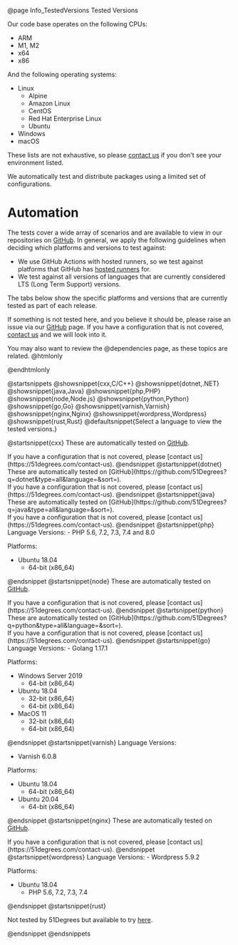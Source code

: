 @page Info_TestedVersions Tested Versions

Our code base operates on the following CPUs:

- ARM
- M1, M2
- x64
- x86

And the following operating systems:

- Linux
  - Alpine
  - Amazon Linux
  - CentOS
  - Red Hat Enterprise Linux
  - Ubuntu
- Windows
- macOS

These lists are not exhaustive, so please [contact us](https://51degrees.com/contact-us) if you don't see your environment listed.

We automatically test and distribute packages using a limited set of configurations.

# Automation

The tests cover a wide array of scenarios and are available to view in our repositories on [GitHub](https://github.com/51Degrees).
In general, we apply the following guidelines when deciding which platforms and versions to test against:
- We use GitHub Actions with hosted runners, so we test against platforms that GitHub has [hosted runners](https://docs.github.com/en/actions/using-github-hosted-runners/about-github-hosted-runners#supported-runners-and-hardware-resources) for.
- We test against all versions of languages that are currently considered LTS (Long Term Support) versions.

The tabs below show the specific platforms and versions that are currently tested as part of each release.

If something is not tested here, and you believe it should be, please raise an issue via our [GitHub](https://github.com/51Degrees) page. If
you have a configuration that is not covered, [contact us](https://51degrees.com/contact-us) and we will look into it.

You may also want to review the @dependencies page, as these topics are related.
@htmlonly
<script>
  $( document ).ready(function() {
      grabTestedVersions("device-detection-nginx", "nginx-versions", [
          { title: "NGINX Version", getValue: (d) => d.NginxVersion }
      ]);
      grabTestedVersions("device-detection-cxx", "cxx-versions", [
          { title: "Architecture", getValue: (d) => d.Arch }
      ]);
      grabTestedVersions("device-detection-java", "java-versions", [
          { title: "JDK", getValue: d => d.JavaSDKEnvVar.split("_")[2] },
          { title: "Architecture", getValue: d => d.JavaSDKEnvVar.split("_")[3].toLowerCase() }
      ]);
      grabTestedVersions("device-detection-dotnet", "dotnet-versions", [
          { title: "Architecture", getValue: d => d.Arch }
      ]);
      grabTestedVersions("device-detection-python", "python-versions", [
          { title: "Python", getValue: d => d.LanguageVersion }
      ]);
      grabTestedVersions("device-detection-node", "node-versions", [
          { title: "Node", getValue: d => d.LanguageVersion }
      ]);
  });
</script>
@endhtmlonly

@startsnippets
@showsnippet{cxx,C/C++}
@showsnippet{dotnet,.NET}
@showsnippet{java,Java}
@showsnippet{php,PHP}
@showsnippet{node,Node.js}
@showsnippet{python,Python}
@showsnippet{go,Go}
@showsnippet{varnish,Varnish}
@showsnippet{nginx,Nginx}
@showsnippet{wordpress,Wordpress}
@showsnippet{rust,Rust}
@defaultsnippet{Select a language to view the tested versions.}

@startsnippet{cxx}
These are automatically tested on [GitHub](https://github.com/51Degrees?q=cxx&type=all&language=&sort=).
<div id="cxx-versions"></div>
If you have a configuration that is not covered, please [contact us](https://51degrees.com/contact-us).
@endsnippet
@startsnippet{dotnet}
These are automatically tested on [GitHub](https://github.com/51Degrees?q=dotnet&type=all&language=&sort=).
<div id="dotnet-versions"></div>
If you have a configuration that is not covered, please [contact us](https://51degrees.com/contact-us).
@endsnippet
@startsnippet{java}
These are automatically tested on [GitHub](https://github.com/51Degrees?q=java&type=all&language=&sort=).
<div id="java-versions"></div>
If you have a configuration that is not covered, please [contact us](https://51degrees.com/contact-us).
@endsnippet
@startsnippet{php}
Language Versions:
- PHP 5.6, 7.2, 7.3, 7.4 and 8.0

Platforms:
- Ubuntu 18.04
  - 64-bit (x86_64)

@endsnippet
@startsnippet{node}
These are automatically tested on [GitHub](https://github.com/51Degrees?q=node&type=all&language=&sort=).
<div id="node-versions"></div>
If you have a configuration that is not covered, please [contact us](https://51degrees.com/contact-us).
@endsnippet
@startsnippet{python}
These are automatically tested on [GitHub](https://github.com/51Degrees?q=python&type=all&language=&sort=).
<div id="python-versions"></div>
If you have a configuration that is not covered, please [contact us](https://51degrees.com/contact-us).
@endsnippet
@startsnippet{go}
Language Versions:
- Golang 1.17.1

Platforms:
- Windows Server 2019
  - 64-bit (x86_64)
- Ubuntu 18.04
  - 32-bit (x86_64)
  - 64-bit (x86_64)
- MacOS 11
  - 32-bit (x86_64)
  - 64-bit (x86_64)

@endsnippet
@startsnippet{varnish}
Language Versions:
- Varnish 6.0.8

Platforms:
- Ubuntu 18.04
  - 64-bit (x86_64)
- Ubuntu 20.04
  - 64-bit (x86_64)

@endsnippet
@startsnippet{nginx}
These are automatically tested on [GitHub](https://github.com/51Degrees?q=nginx&type=all&language=&sort=).
<div id="nginx-versions"></div>
If you have a configuration that is not covered, please [contact us](https://51degrees.com/contact-us).
@endsnippet
@startsnippet{wordpress}
Language Versions:
- Wordpress 5.9.2

Platforms:
- Ubuntu 18.04
  - PHP 5.6, 7.2, 7.3, 7.4

@endsnippet
@startsnippet{rust}

Not tested by 51Degrees but available to try [here](https://crates.io/crates/fiftyonedegrees).

@endsnippet
@endsnippets
